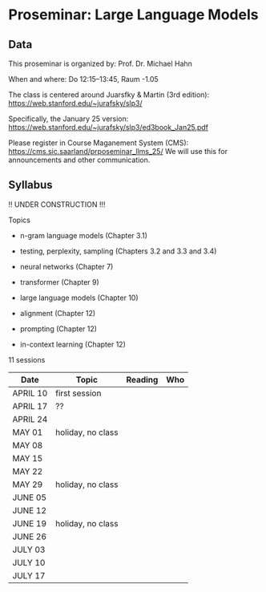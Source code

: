 # Proseminar: Large Language Models



## Data

This proseminar is organized by: Prof. Dr. Michael Hahn

When and where: Do 12:15–13:45, Raum -1.05

The class is centered around Juarsfky & Martin (3rd edition): https://web.stanford.edu/~jurafsky/slp3/

Specifically, the January 25 version: https://web.stanford.edu/~jurafsky/slp3/ed3book_Jan25.pdf

Please register in Course Maganement System (CMS): https://cms.sic.saarland/prposeminar_llms_25/
We will use this for announcements and other communication.


## Syllabus

!! UNDER CONSTRUCTION !!!

Topics

- n-gram language models (Chapter 3.1)

- testing, perplexity, sampling (Chapters 3.2 and 3.3 and 3.4)

- neural networks (Chapter 7)

- transformer (Chapter 9)

- large language models (Chapter 10)

- alignment (Chapter 12)
 
- prompting  (Chapter 12)

- in-context learning (Chapter 12)

11 sessions

| Date      | Topic               | Reading | Who |
|-----------|--------------------|-----|-----|
| APRIL 10  | first session                   |   |   |
| APRIL 17  | ??                   |   |   |
| APRIL 24  |                    |   |   |
| MAY 01    | holiday, no class  |   |   |
| MAY 08    |                    |   |   |
| MAY 15    |                    |   |   |
| MAY 22    |                    |   |   |
| MAY 29    | holiday, no class  |   |   |
| JUNE 05   |                    |   |   |
| JUNE 12   |                    |   |   |
| JUNE 19   | holiday, no class  |   |   |
| JUNE 26   |                    |   |   |
| JULY 03   |                    |   |   |
| JULY 10   |                    |   |   |
| JULY 17   |                    |   |   |

